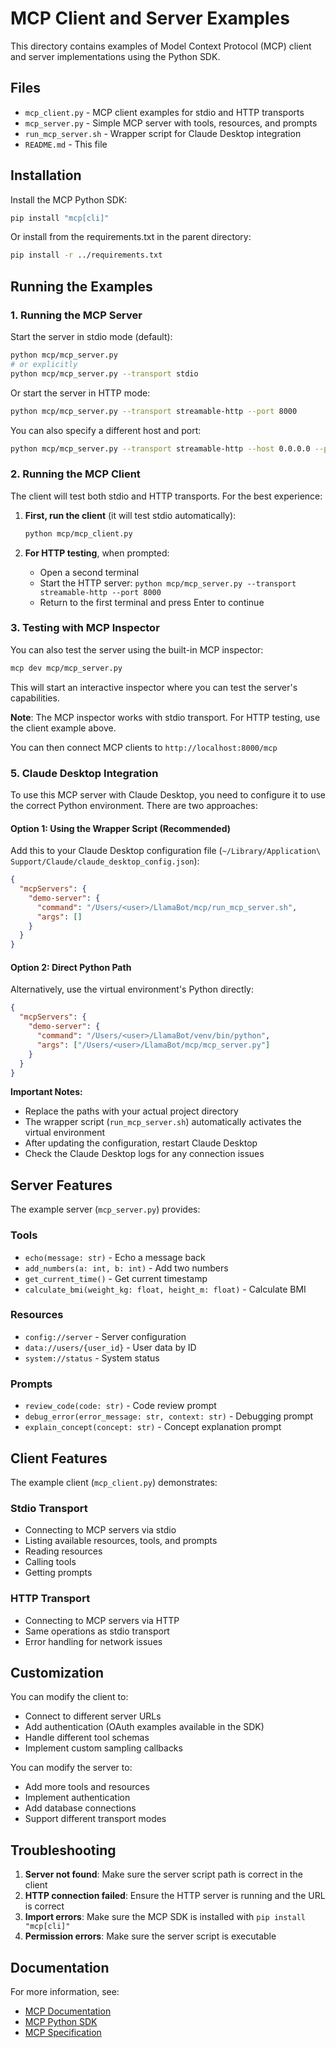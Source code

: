 # MCP Client and Server Examples

This directory contains examples of Model Context Protocol (MCP) client and server implementations using the Python SDK.

## Files

- `mcp_client.py` - MCP client examples for stdio and HTTP transports
- `mcp_server.py` - Simple MCP server with tools, resources, and prompts
- `run_mcp_server.sh` - Wrapper script for Claude Desktop integration
- `README.md` - This file

## Installation

Install the MCP Python SDK:

```bash
pip install "mcp[cli]"
```

Or install from the requirements.txt in the parent directory:

```bash
pip install -r ../requirements.txt
```

## Running the Examples

### 1. Running the MCP Server

Start the server in stdio mode (default):

```bash
python mcp/mcp_server.py
# or explicitly
python mcp/mcp_server.py --transport stdio
```

Or start the server in HTTP mode:

```bash
python mcp/mcp_server.py --transport streamable-http --port 8000
```

You can also specify a different host and port:

```bash
python mcp/mcp_server.py --transport streamable-http --host 0.0.0.0 --port 9000
```

### 2. Running the MCP Client

The client will test both stdio and HTTP transports. For the best experience:

1. **First, run the client** (it will test stdio automatically):
   ```bash
   python mcp/mcp_client.py
   ```

2. **For HTTP testing**, when prompted:
   - Open a second terminal
   - Start the HTTP server: `python mcp/mcp_server.py --transport streamable-http --port 8000`
   - Return to the first terminal and press Enter to continue

### 3. Testing with MCP Inspector

You can also test the server using the built-in MCP inspector:

```bash
mcp dev mcp/mcp_server.py
```

This will start an interactive inspector where you can test the server's capabilities.

**Note**: The MCP inspector works with stdio transport. For HTTP testing, use the client example above.

You can then connect MCP clients to `http://localhost:8000/mcp`

### 5. Claude Desktop Integration

To use this MCP server with Claude Desktop, you need to configure it to use the correct Python environment. There are two approaches:

#### Option 1: Using the Wrapper Script (Recommended)

Add this to your Claude Desktop configuration file (`~/Library/Application\ Support/Claude/claude_desktop_config.json`):

```json
{
  "mcpServers": {
    "demo-server": {
      "command": "/Users/<user>/LlamaBot/mcp/run_mcp_server.sh",
      "args": []
    }
  }
}
```

#### Option 2: Direct Python Path

Alternatively, use the virtual environment's Python directly:

```json
{
  "mcpServers": {
    "demo-server": {
      "command": "/Users/<user>/LlamaBot/venv/bin/python",
      "args": ["/Users/<user>/LlamaBot/mcp/mcp_server.py"]
    }
  }
}
```

**Important Notes:**
- Replace the paths with your actual project directory
- The wrapper script (`run_mcp_server.sh`) automatically activates the virtual environment
- After updating the configuration, restart Claude Desktop
- Check the Claude Desktop logs for any connection issues

## Server Features

The example server (`mcp_server.py`) provides:

### Tools
- `echo(message: str)` - Echo a message back
- `add_numbers(a: int, b: int)` - Add two numbers
- `get_current_time()` - Get current timestamp
- `calculate_bmi(weight_kg: float, height_m: float)` - Calculate BMI

### Resources
- `config://server` - Server configuration
- `data://users/{user_id}` - User data by ID
- `system://status` - System status

### Prompts
- `review_code(code: str)` - Code review prompt
- `debug_error(error_message: str, context: str)` - Debugging prompt
- `explain_concept(concept: str)` - Concept explanation prompt

## Client Features

The example client (`mcp_client.py`) demonstrates:

### Stdio Transport
- Connecting to MCP servers via stdio
- Listing available resources, tools, and prompts
- Reading resources
- Calling tools
- Getting prompts

### HTTP Transport
- Connecting to MCP servers via HTTP
- Same operations as stdio transport
- Error handling for network issues

## Customization

You can modify the client to:
- Connect to different server URLs
- Add authentication (OAuth examples available in the SDK)
- Handle different tool schemas
- Implement custom sampling callbacks

You can modify the server to:
- Add more tools and resources
- Implement authentication
- Add database connections
- Support different transport modes

## Troubleshooting

1. **Server not found**: Make sure the server script path is correct in the client
2. **HTTP connection failed**: Ensure the HTTP server is running and the URL is correct
3. **Import errors**: Make sure the MCP SDK is installed with `pip install "mcp[cli]"`
4. **Permission errors**: Make sure the server script is executable

## Documentation

For more information, see:
- [MCP Documentation](https://modelcontextprotocol.io)
- [MCP Python SDK](https://github.com/modelcontextprotocol/python-sdk)
- [MCP Specification](https://spec.modelcontextprotocol.io)